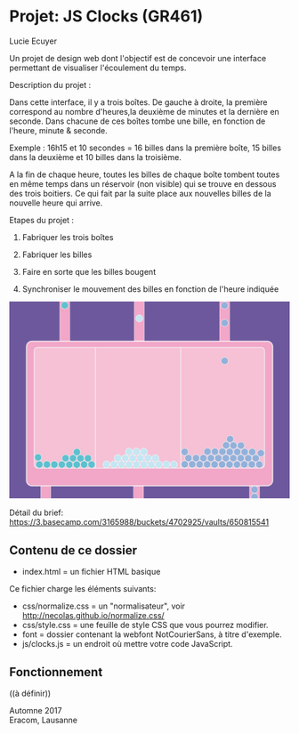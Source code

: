 # Projet: JS Clocks (GR461)

Lucie Ecuyer

Un projet de design web dont l'objectif est de concevoir une interface permettant de visualiser l'écoulement du temps.

Description du projet :

Dans cette interface, il y a trois boîtes. De gauche à droite, la première correspond au nombre d'heures,la deuxième de minutes et la dernière en seconde. Dans chacune de ces boîtes tombe une bille, en fonction de l'heure, minute & seconde.

Exemple : 16h15 et 10 secondes = 16 billes dans la première boîte, 15 billes dans la deuxième et 10 billes dans la troisième.

A la fin de chaque heure, toutes les billes de chaque boîte tombent toutes en même temps dans un réservoir (non visible) qui se trouve en dessous des trois boitiers. Ce qui fait par la suite place aux nouvelles billes de la nouvelle heure qui arrive.

Etapes du projet :

1. Fabriquer les trois boîtes

2. Fabriquer les billes

3. Faire en sorte que les billes bougent

4. Synchroniser le mouvement des billes en fonction de l'heure indiquée

<img src="visuel.jpg">





Détail du brief: https://3.basecamp.com/3165988/buckets/4702925/vaults/650815541

## Contenu de ce dossier



- index.html = un fichier HTML basique

Ce fichier charge les éléments suivants:

- css/normalize.css = un "normalisateur", voir http://necolas.github.io/normalize.css/
- css/style.css = une feuille de style CSS que vous pourrez modifier.
- font = dossier contenant la webfont NotCourierSans, à titre d'exemple.
- js/clocks.js = un endroit où mettre votre code JavaScript.

## Fonctionnement

((à définir))

Automne 2017  
Eracom, Lausanne
